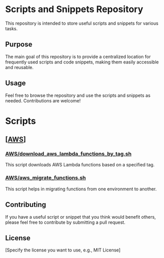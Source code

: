 # Scripts and Snippets Repository

This repository is intended to store useful scripts and snippets for various tasks.

## Purpose

The main goal of this repository is to provide a centralized location for frequently used scripts and code snippets, making them easily accessible and reusable.

## Usage

Feel free to browse the repository and use the scripts and snippets as needed. Contributions are welcome!

# Scripts

## [[AWS](AWS)]

### [AWS/download_aws_lambda_functions_by_tag.sh](AWS/download_aws_lambda_functions_by_tag.sh)

This script downloads AWS Lambda functions based on a specified tag.

### [AWS/aws_migrate_functions.sh](AWS/aws_migrate_functions.sh)

This script helps in migrating functions from one environment to another.

## Contributing

If you have a useful script or snippet that you think would benefit others, please feel free to contribute by submitting a pull request.

## License

[Specify the license you want to use, e.g., MIT License]
